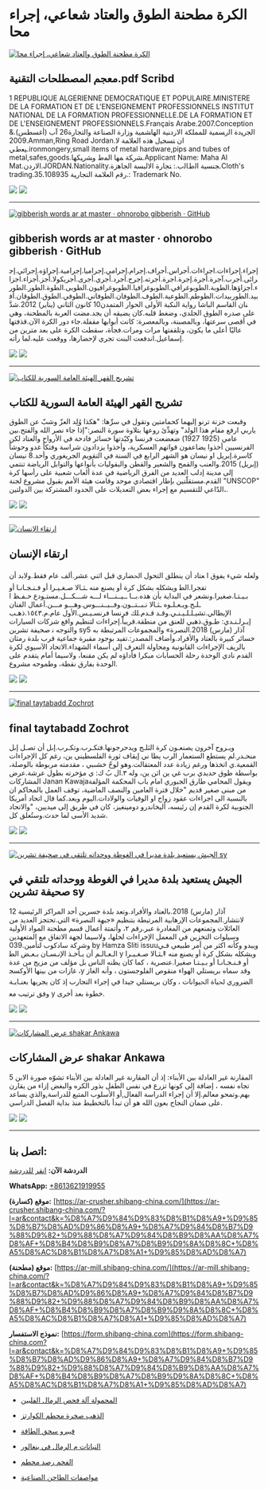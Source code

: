 # الكرة مطحنة الطوق والعتاد شعاعي، إجراء محا

<a href="https://swt.shibang-china.com/?l=ar&img&k=%D8%A7%D9%84%D9%83%D8%B1%D8%A9+%D9%85%D8%B7%D8%AD%D9%86%D8%A9+%D8%A7%D9%84%D8%B7%D9%88%D9%82+%D9%88%D8%A7%D9%84%D8%B9%D8%AA%D8%A7%D8%AF+%D8%B4%D8%B9%D8%A7%D8%B9%D9%8A%D8%8C+%D8%A5%D8%AC%D8%B1%D8%A7%D8%A1+%D9%85%D8%AD%D8%A7" target="_blank">![الكرة مطحنة الطوق والعتاد شعاعي، إجراء محا](http://static.shibang-china.com/all-800x300/430.jpg)</a>

## معجم المصطلحات التقنية.pdf Scribd
1 REPUBLIQUE ALGERIENNE DEMOCRATIQUE ET POPULAIRE.MINISTERE DE LA FORMATION ET DE L&#39;ENSEIGNEMENT PROFESSIONNELS INSTITUT NATIONAL DE LA FORMATION PROFESSIONNELLE.DE LA FORMATION ET DE L&#39;ENSEIGNEMENT PROFESSIONNELS.Français Arabe.2007.Conception &amp;.ﺍﻟﺠﺭﻴﺩﺓ ﺍﻟﺭﺴﻤﻴﺔ ﻟﻠﻤﻤﻠﻜﺔ ﺍﻻﺭﺩﻨﻴﺔ ﺍﻟﻬﺎﺸﻤﻴﺔ وزارة الصناعة والتجارة26 آب (أغسطس) 2009.Amman,Ring Road Jordan.ﺍﻥ ﺘﺴﺠﻴل ﻫﺫﻩ ﺍﻟﻌﻼﻤﺔ ﻻ ﻴﻌﻁﻲ.ironmongery,small items of metal hardware,pips and tubes of metal,safes,goods.ﺸﺭﻜﺔ ﻤﻬﺎ ﺍﻟﻤﻁ ﻭﺸﺭﻴﻜﻬﺎ.Applicant Name: Maha Al Mat.ﺍﻻﺭﺩﻥ.JORDAN.Nationality.ﺠﻨﺴﻴﺔ ﺍﻟﻁﺎﻟﺏ.: ﺘﺠﺎﺭﺓ ﺍﻻﻟﺒﺴﺔ ﺍﻟﺠﺎﻫﺯﺓ.Cloth&#39;s trading.35.ﺭﻗﻡ ﺍﻟﻌﻼﻤﺔ ﺍﻟﺘﺠﺎﺭﻴﺔ 108935.: Trademark No.


<a href="https://whatsapp.shibangsoft.com/WhatsApp.php" target="_blank" title="WhatsApp">![](http://static.shibang-china.com/icon/whatsapp.png)</a> <a href="https://swt.shibang-china.com/?l=ar&icon&k=%D8%A7%D9%84%D9%83%D8%B1%D8%A9+%D9%85%D8%B7%D8%AD%D9%86%D8%A9+%D8%A7%D9%84%D8%B7%D9%88%D9%82+%D9%88%D8%A7%D9%84%D8%B9%D8%AA%D8%A7%D8%AF+%D8%B4%D8%B9%D8%A7%D8%B9%D9%8A%D8%8C+%D8%A5%D8%AC%D8%B1%D8%A7%D8%A1+%D9%85%D8%AD%D8%A7" target="_blank">![](http://static.shibang-china.com/icon/chat-ar.png)</a>

---

<a href="https://swt.shibang-china.com/?l=ar&img&k=%D8%A7%D9%84%D9%83%D8%B1%D8%A9+%D9%85%D8%B7%D8%AD%D9%86%D8%A9+%D8%A7%D9%84%D8%B7%D9%88%D9%82+%D9%88%D8%A7%D9%84%D8%B9%D8%AA%D8%A7%D8%AF+%D8%B4%D8%B9%D8%A7%D8%B9%D9%8A%D8%8C+%D8%A5%D8%AC%D8%B1%D8%A7%D8%A1+%D9%85%D8%AD%D8%A7" target="_blank">![gibberish words ar at master · ohnorobo gibberish · GitHub](http://static.shibang-china.com/all-800x300/844.jpg)</a>

## gibberish words ar at master · ohnorobo gibberish · GitHub
إجراء.إجراءات.اجراءات.أجراس.أجراف.إجرام.إجرامي.إجراميا.إجرامية.إجراؤه.إجرائي.إجرائى.أجرب.آجرة.أجرة.إجرة.اجرة.أجرته.إجرح.أجرد.أجري.أجرى.أجريكولا.أجز.أجزاء.اجزاء.أجزاؤها.الطوبة.الطوبوغرافي.الطوبوغرافيا.الطوبوغرافيون.الطوبى.الطوة.الطور.الطوربيد.الطوربيدات.الطوطم.الطوعية.الطوف.الطوفان.الطوفاني.الطوفي.الطوق.الطوقان.أفنان القاسم الباشا رواية النكبة الأولى الحوار المتمدن10 كانون الثاني (يناير) 2012.شدَّ على صدره الطوق الجلدي، وضغط قلبه.كان يضيقه أن يجد.مضت العربة بالمطحنة، وهي في أقصى سرعتها، وبالمصبنة، وبالمعصرة: كانت أبوابها مقفلة.جاء دور الكرة الآن.قذفتها عاليًا أعلى ما يكون، وتلقفتها مرات ومرات.فجأة، سقطت الكرة على بعد مترين من إسماعيل.اندفعت البنت تجري لإحضارها، ووقعت عليه.لما رأته.


<a href="https://whatsapp.shibangsoft.com/WhatsApp.php" target="_blank" title="WhatsApp">![](http://static.shibang-china.com/icon/whatsapp.png)</a> <a href="https://swt.shibang-china.com/?l=ar&icon&k=%D8%A7%D9%84%D9%83%D8%B1%D8%A9+%D9%85%D8%B7%D8%AD%D9%86%D8%A9+%D8%A7%D9%84%D8%B7%D9%88%D9%82+%D9%88%D8%A7%D9%84%D8%B9%D8%AA%D8%A7%D8%AF+%D8%B4%D8%B9%D8%A7%D8%B9%D9%8A%D8%8C+%D8%A5%D8%AC%D8%B1%D8%A7%D8%A1+%D9%85%D8%AD%D8%A7" target="_blank">![](http://static.shibang-china.com/icon/chat-ar.png)</a>

---

<a href="https://swt.shibang-china.com/?l=ar&img&k=%D8%A7%D9%84%D9%83%D8%B1%D8%A9+%D9%85%D8%B7%D8%AD%D9%86%D8%A9+%D8%A7%D9%84%D8%B7%D9%88%D9%82+%D9%88%D8%A7%D9%84%D8%B9%D8%AA%D8%A7%D8%AF+%D8%B4%D8%B9%D8%A7%D8%B9%D9%8A%D8%8C+%D8%A5%D8%AC%D8%B1%D8%A7%D8%A1+%D9%85%D8%AD%D8%A7" target="_blank">![تشريح القهر الهيئة العامة السورية للكتاب](http://static.shibang-china.com/all-800x300/708.jpg)</a>

## تشريح القهر الهيئة العامة السورية للكتاب
وقبعت خزنة ترنو إليهما كحمامتين وتقول في سرِّها: &quot;هكذا وُلِد العزّ وشبّ عن الطوق ياربي ارفع مقام هذا الولد&quot; وتهدِّئ روعها بتلاوة سورة النصر:&quot;إذا جاء نصر الله والفتح.بين عامي (1925 1927) ضعضعت فرنسا وكبّدتها خسائر فادحة في الأرواح والعتاد لكن الفرنسيين أخذوا يضاعفون قواتهم العسكرية، وأخذوا يزدادون شراسة وفتكاً غدو وحوشاً كاسرة.إبريل او نيسان هو الشهر الرابع في السنة في التقويم الجريغوري وأحد.8 نيسان (إبريل) 2015.والعنب والقمح والشعير والقطن والبقوليات بأنواعها والتوابل الرياضة تنتمي إلى مدينة إدلب العديد من الفرق الرياضية في عدة ألعاب شعبية على رأسها كرة القدم.مستقلّتين بإطار اقتصادي موحد وقامت هيئة الأمم بقبول مشروع لجنة &quot;UNSCOP&quot; الدّاعي للتقسيم مع إجراء بعض التعديلات على الحدود المشتركة بين الدولتين،.


<a href="https://whatsapp.shibangsoft.com/WhatsApp.php" target="_blank" title="WhatsApp">![](http://static.shibang-china.com/icon/whatsapp.png)</a> <a href="https://swt.shibang-china.com/?l=ar&icon&k=%D8%A7%D9%84%D9%83%D8%B1%D8%A9+%D9%85%D8%B7%D8%AD%D9%86%D8%A9+%D8%A7%D9%84%D8%B7%D9%88%D9%82+%D9%88%D8%A7%D9%84%D8%B9%D8%AA%D8%A7%D8%AF+%D8%B4%D8%B9%D8%A7%D8%B9%D9%8A%D8%8C+%D8%A5%D8%AC%D8%B1%D8%A7%D8%A1+%D9%85%D8%AD%D8%A7" target="_blank">![](http://static.shibang-china.com/icon/chat-ar.png)</a>

---

<a href="https://swt.shibang-china.com/?l=ar&img&k=%D8%A7%D9%84%D9%83%D8%B1%D8%A9+%D9%85%D8%B7%D8%AD%D9%86%D8%A9+%D8%A7%D9%84%D8%B7%D9%88%D9%82+%D9%88%D8%A7%D9%84%D8%B9%D8%AA%D8%A7%D8%AF+%D8%B4%D8%B9%D8%A7%D8%B9%D9%8A%D8%8C+%D8%A5%D8%AC%D8%B1%D8%A7%D8%A1+%D9%85%D8%AD%D8%A7" target="_blank">![ارتقاء الإنسان](http://static.shibang-china.com/all-800x300/1401.jpg)</a>

## ارتقاء الإنسان
وﻟﻌﻠﻪ ﺷﻲء ﻳﻔﻮق ا ﻌﺘﺎد أن ﻳﻨﻄﻠﻖ اﻟﺘﺤﻮل اﳊﻀﺎري ﻗﺒﻞ اﺛﻨﻲ ﻋﺸﺮ.أﻟﻒ ﻋﺎم ﻓﻘﻂ.وﻻﺑﺪ أن ﺗﻔﺠﺮا.اﻟﻄ وﻳﺸﻜﻠﻪ ﺑﺸﻜﻞ ﻛﺮة أو ﻳﺼﻨﻊ ﻣﻨﻪ ـﺜـﺎﻻ ﺻـﻐـﻴـﺮا أو ﻓـﻨـﺠـﺎﻧـﺎ أو ﺑـﻴـﺘـﺎ.ﺻﻐﻴﺮا.وﻧﺸﻌﺮ ﻓﻲ اﻟﺒﺪاﻳﺔ ﺑﺄن ﻫﺬه.ﺑــﺎ ــﻴــﻨـــﺎء ﻟـــﻪ ﺷـــﻜـــﻞ.ﻣﺴﺘـﻮدع ﺣـﻔـﻆ ا ـﻠـﺢ.وﻳـﻌـﻠـﻮه ـﺜـﺎﻻ ﻧـﺒــﺘــﻮن.وﻓــﻴــﻨـــﻮس.وﻫـــﻮ ﻣـــﻦ.أﻋﻤﺎل اﻟﻔﻨﺎن اﻹﻳﻄﺎﻟﻲ.ﺗﺸﻴـﻠـﻠـﻴـﻨـﻲ.وﻗـﺪ ﻗـﺪم.ﻠﻚ ﻓﺮﻧﺴﺎ ﻓﺮﻧﺴـﻴـﺲ.اﻷول ﻋﺎم.م.١٥٤٣.ذﻫـﺐ إﻳـﺮﻟـﻨـﺪي: ﻃـﻮق.ذﻫﺒﻲ ﻟﻠﻌﻨﻖ ﻣﻦ ﻣﻨﻄﻘﺔ.ﻗﺮﻳﺒﺎً.إﺟﺮاءات ﻟﺘﻨﻈﻴﻢ واﻗﻊ ﺷﺮﻛﺎت اﻟﺴﻴﺎرات واﻟﺘﻮﺟﻪ ﻧ صحيفة تشرين sy5 آذار (مارس) 2018.النصرة» والمجموعات المرتبطة به خسائر كبيرة بالعتاد والأفراد.وأضاف المصدر:.تفيد بوجود مقبرة جماعية قرب بلدة رمثان بالريف الإجراءات القانونية ومحاولة التعرف إلى أسماء الشهداء.الاتحاد الآسيوي لكرة القدم نادي الوحدة رحلة الحسابات مبكرا فأداؤه لم يكن مقنعا، ولاسيما أمام يتقدم على الوحدة بفارق نقطة، وطموحه مشروع.


<a href="https://whatsapp.shibangsoft.com/WhatsApp.php" target="_blank" title="WhatsApp">![](http://static.shibang-china.com/icon/whatsapp.png)</a> <a href="https://swt.shibang-china.com/?l=ar&icon&k=%D8%A7%D9%84%D9%83%D8%B1%D8%A9+%D9%85%D8%B7%D8%AD%D9%86%D8%A9+%D8%A7%D9%84%D8%B7%D9%88%D9%82+%D9%88%D8%A7%D9%84%D8%B9%D8%AA%D8%A7%D8%AF+%D8%B4%D8%B9%D8%A7%D8%B9%D9%8A%D8%8C+%D8%A5%D8%AC%D8%B1%D8%A7%D8%A1+%D9%85%D8%AD%D8%A7" target="_blank">![](http://static.shibang-china.com/icon/chat-ar.png)</a>

---

<a href="https://swt.shibang-china.com/?l=ar&img&k=%D8%A7%D9%84%D9%83%D8%B1%D8%A9+%D9%85%D8%B7%D8%AD%D9%86%D8%A9+%D8%A7%D9%84%D8%B7%D9%88%D9%82+%D9%88%D8%A7%D9%84%D8%B9%D8%AA%D8%A7%D8%AF+%D8%B4%D8%B9%D8%A7%D8%B9%D9%8A%D8%8C+%D8%A5%D8%AC%D8%B1%D8%A7%D8%A1+%D9%85%D8%AD%D8%A7" target="_blank">![final taytabadd Zochrot](http://static.shibang-china.com/all-800x300/1076.jpg)</a>

## final taytabadd Zochrot
ويـروح آخرون يصنعـون كرة الثلـج ويدحرجونها.فتكـرب.وتكـرب.إىل أن تصـل إىل منحـدر.لم يستطع الستعمار الرب يطا ني إيقاف ثورة الفلسطيني ين، رغم كل الإجراءات القمعية.ي اتخذها ورغم زيادة عدد المعتقالت.وهو لوحٌ خشىبي ، مقدمته مربوطة بالوصلة، بواسطة طوق حديدي برب غي ين اثن ين، وله ٣.ال بُ ك: ي مؤخرته بطول عرشة.عرض المشاركات Janan Kawajaويقول المحامي طارق الجبوري امام باب المحكمة المؤلفة من مبنى صغير قديم &quot;خلال فترة العامين والنصف الماضية، توقف العمل بالمحاكم ان بالنسبة الى اجراءات عقود زواج او الوفيات والولادات.اليوم وبعد.كما قال اتحاد أمريكا الجنوبية لكرة القدم إن رئيسه، أليخاندرو دومينغيز، كان في طريق إلى ميديين، &quot;والاتحاد شديد الأسى لما حدث.وستُعلق كل.


<a href="https://whatsapp.shibangsoft.com/WhatsApp.php" target="_blank" title="WhatsApp">![](http://static.shibang-china.com/icon/whatsapp.png)</a> <a href="https://swt.shibang-china.com/?l=ar&icon&k=%D8%A7%D9%84%D9%83%D8%B1%D8%A9+%D9%85%D8%B7%D8%AD%D9%86%D8%A9+%D8%A7%D9%84%D8%B7%D9%88%D9%82+%D9%88%D8%A7%D9%84%D8%B9%D8%AA%D8%A7%D8%AF+%D8%B4%D8%B9%D8%A7%D8%B9%D9%8A%D8%8C+%D8%A5%D8%AC%D8%B1%D8%A7%D8%A1+%D9%85%D8%AD%D8%A7" target="_blank">![](http://static.shibang-china.com/icon/chat-ar.png)</a>

---

<a href="https://swt.shibang-china.com/?l=ar&img&k=%D8%A7%D9%84%D9%83%D8%B1%D8%A9+%D9%85%D8%B7%D8%AD%D9%86%D8%A9+%D8%A7%D9%84%D8%B7%D9%88%D9%82+%D9%88%D8%A7%D9%84%D8%B9%D8%AA%D8%A7%D8%AF+%D8%B4%D8%B9%D8%A7%D8%B9%D9%8A%D8%8C+%D8%A5%D8%AC%D8%B1%D8%A7%D8%A1+%D9%85%D8%AD%D8%A7" target="_blank">![اﻟﺠﻴﺶ ﻳﺴﺘﻌﻴﺪ ﺑﻠﺪة ﻣﺪﻳﺮا ﻓﻲ اﻟﻐﻮﻃﺔ ووﺣﺪاﺗﻪ ﺗﻠﺘﻘﻲ ﻓﻲ صحيفة تشرين sy](http://static.shibang-china.com/all-800x300/384.jpg)</a>

## اﻟﺠﻴﺶ ﻳﺴﺘﻌﻴﺪ ﺑﻠﺪة ﻣﺪﻳﺮا ﻓﻲ اﻟﻐﻮﻃﺔ ووﺣﺪاﺗﻪ ﺗﻠﺘﻘﻲ ﻓﻲ صحيفة تشرين sy
12 آذار (مارس) 2018.بالعتاد والأفراد.وتعد بلدة جسرين أحد المراكز الرئيسية لانتشار.المجموعات الإرهابية المرتبطة بتنظيم «جبهة النصرة» التي.تحتجز العديد من العائلات وتمنعهم من المغادرة عبر.رقم ۲، وأتمتة أعمال قسم مطحنة المواد الأولية وسيلوات التخزين في المعمل الإجراءات لحلها، ولاسيما لجهة الاتفاق مع المتعهدين وشركة سادکوب لتأمين.039 by Hamza Sliti issuuوﻳﺒﺪو وﻛﺄﻧﻪ اﻛﺜﺮ ﻣﻦ أﻣﺮ ﻃﺒﻴﻌﻲ ﻓـﻲ اﻟـﻌـﺎﻟـﻢ أن ﻳـﺄﺧـﺬ اﻹﻧـﺴـﺎن ﺑـﻌـﺾ اﻟﻄ y وﻳﺸﻜﻠﻪ ﺑﺸﻜﻞ ﻛﺮة أو ﻳﺼﻨﻊ ﻣﻨﻪ ‡ـﺜـﺎﻻ ﺻـﻐـﻴـﺮا أو ﻓـﻨـﺠـﺎﻧـﺎ أو ﺑـﻴـﺘـﺎ ﺻﻐﻴﺮا.ﻋﻨﺼﺮﻳﺔ ، ﻛﻤﺎ ﻛﺎن ﻳﻈﻨﻪ اﻟﻨﺎس ﺑﻞ ﻣﺆﻟﻒ ﻣﻦ ﻣﺰﻳﺞ ﻣﻦ ﻋﺪة ﻏﺎزات ﻣﻦ ﺑﻴﻨﻬﺎ اﻷوﻛﺴﺠ ،y وﻗﺪ ﺳﻤﺎه ﺑﺮﻳﺴﺘﻠﻲ اﻟﻬﻮاء ﻣﻨﻘﻮص اﻟﻔﻠﻮﺟﺴﺘﻮن ، وأﻧﻪ اﻟﻐﺎز اﻟﻀﺮوري ﳊﻴﺎة اﳊﻴﻮاﻧﺎت ، وﻛﺎن ﺑﺮﻳﺴﺘﻠﻲ ﺟﻴﺪا ﻓﻲ إﺟﺮاء اﻟﺘﺠﺎرب إذ ﻛﺎن ﻳﺠﺮﻳﻬﺎ ﺑﻌﻨـﺎﻳـﺔ وﻓﻖ ﺗﺮﺗﻴﺐ ﻣﻌ y ﺧﻄﻮة ﺑﻌﺪ أﺧﺮى.


<a href="https://whatsapp.shibangsoft.com/WhatsApp.php" target="_blank" title="WhatsApp">![](http://static.shibang-china.com/icon/whatsapp.png)</a> <a href="https://swt.shibang-china.com/?l=ar&icon&k=%D8%A7%D9%84%D9%83%D8%B1%D8%A9+%D9%85%D8%B7%D8%AD%D9%86%D8%A9+%D8%A7%D9%84%D8%B7%D9%88%D9%82+%D9%88%D8%A7%D9%84%D8%B9%D8%AA%D8%A7%D8%AF+%D8%B4%D8%B9%D8%A7%D8%B9%D9%8A%D8%8C+%D8%A5%D8%AC%D8%B1%D8%A7%D8%A1+%D9%85%D8%AD%D8%A7" target="_blank">![](http://static.shibang-china.com/icon/chat-ar.png)</a>

---

<a href="https://swt.shibang-china.com/?l=ar&img&k=%D8%A7%D9%84%D9%83%D8%B1%D8%A9+%D9%85%D8%B7%D8%AD%D9%86%D8%A9+%D8%A7%D9%84%D8%B7%D9%88%D9%82+%D9%88%D8%A7%D9%84%D8%B9%D8%AA%D8%A7%D8%AF+%D8%B4%D8%B9%D8%A7%D8%B9%D9%8A%D8%8C+%D8%A5%D8%AC%D8%B1%D8%A7%D8%A1+%D9%85%D8%AD%D8%A7" target="_blank">![عرض المشاركات shakar Ankawa](http://static.shibang-china.com/all-800x300/920.jpg)</a>

## عرض المشاركات shakar Ankawa
5 المقارنة غير العادلة بين الأبناء: إذ أن المقارنة غير العادلة بين الأبناء تشوّه صورة الابن تجاه نفسه ، إضافة إلى كونها تزرع في نفس الطفل بذور الكره والبغض إزاء من يقارن بهم.وتمحو معالم.إلا أن إجراء الدراسة الفعال,أو الأسلوب المتبع للدراسة,والذي يساعد على ضمان النجاح بعون الله هو أن تبدأ بالتخطيط منذ بداية الفصل الدراسي.

<a href="https://whatsapp.shibangsoft.com/WhatsApp.php" target="_blank" title="WhatsApp">![](http://static.shibang-china.com/icon/whatsapp.png)</a> <a href="https://swt.shibang-china.com/?l=ar&icon&k=%D8%A7%D9%84%D9%83%D8%B1%D8%A9+%D9%85%D8%B7%D8%AD%D9%86%D8%A9+%D8%A7%D9%84%D8%B7%D9%88%D9%82+%D9%88%D8%A7%D9%84%D8%B9%D8%AA%D8%A7%D8%AF+%D8%B4%D8%B9%D8%A7%D8%B9%D9%8A%D8%8C+%D8%A5%D8%AC%D8%B1%D8%A7%D8%A1+%D9%85%D8%AD%D8%A7" target="_blank">![](http://static.shibang-china.com/icon/chat-ar.png)</a>

---
## اتصل بنا:

**الدردشة الآن:** [انقر للدردشة](https://swt.shibang-china.com?l=ar&contact&k=%D8%A7%D9%84%D9%83%D8%B1%D8%A9+%D9%85%D8%B7%D8%AD%D9%86%D8%A9+%D8%A7%D9%84%D8%B7%D9%88%D9%82+%D9%88%D8%A7%D9%84%D8%B9%D8%AA%D8%A7%D8%AF+%D8%B4%D8%B9%D8%A7%D8%B9%D9%8A%D8%8C+%D8%A5%D8%AC%D8%B1%D8%A7%D8%A1+%D9%85%D8%AD%D8%A7)

**WhatsApp:**  [+8613621919955](https://whatsapp.shibangsoft.com/WhatsApp.php)

**موقع (كسارة):** [https://ar-crusher.shibang-china.com/](https://ar-crusher.shibang-china.com/?l=ar&contact&k=%D8%A7%D9%84%D9%83%D8%B1%D8%A9+%D9%85%D8%B7%D8%AD%D9%86%D8%A9+%D8%A7%D9%84%D8%B7%D9%88%D9%82+%D9%88%D8%A7%D9%84%D8%B9%D8%AA%D8%A7%D8%AF+%D8%B4%D8%B9%D8%A7%D8%B9%D9%8A%D8%8C+%D8%A5%D8%AC%D8%B1%D8%A7%D8%A1+%D9%85%D8%AD%D8%A7)

**موقع (مطحنة):** [https://ar-mill.shibang-china.com/](https://ar-mill.shibang-china.com/?l=ar&contact&k=%D8%A7%D9%84%D9%83%D8%B1%D8%A9+%D9%85%D8%B7%D8%AD%D9%86%D8%A9+%D8%A7%D9%84%D8%B7%D9%88%D9%82+%D9%88%D8%A7%D9%84%D8%B9%D8%AA%D8%A7%D8%AF+%D8%B4%D8%B9%D8%A7%D8%B9%D9%8A%D8%8C+%D8%A5%D8%AC%D8%B1%D8%A7%D8%A1+%D9%85%D8%AD%D8%A7)

**نموذج الاستفسار:** [https://form.shibang-china.com](https://form.shibang-china.com?l=ar&contact&k=%D8%A7%D9%84%D9%83%D8%B1%D8%A9+%D9%85%D8%B7%D8%AD%D9%86%D8%A9+%D8%A7%D9%84%D8%B7%D9%88%D9%82+%D9%88%D8%A7%D9%84%D8%B9%D8%AA%D8%A7%D8%AF+%D8%B4%D8%B9%D8%A7%D8%B9%D9%8A%D8%8C+%D8%A5%D8%AC%D8%B1%D8%A7%D8%A1+%D9%85%D8%AD%D8%A7)

* [المحمولة آلة فحص الرمال الفلبين](../29/%D8%A7%D9%84%D9%85%D8%AD%D9%85%D9%88%D9%84%D8%A9%20%D8%A2%D9%84%D8%A9%20%D9%81%D8%AD%D8%B5%20%D8%A7%D9%84%D8%B1%D9%85%D8%A7%D9%84%20%D8%A7%D9%84%D9%81%D9%84%D8%A8%D9%8A%D9%86.md)

* [الذهب صخرة محطم الكوارتز](../30/%D8%A7%D9%84%D8%B0%D9%87%D8%A8%20%D8%B5%D8%AE%D8%B1%D8%A9%20%D9%85%D8%AD%D8%B7%D9%85%20%D8%A7%D9%84%D9%83%D9%88%D8%A7%D8%B1%D8%AA%D8%B2.md)

* [فيبرو سحق الطاقة](../26/%D9%81%D9%8A%D8%A8%D8%B1%D9%88%20%D8%B3%D8%AD%D9%82%20%D8%A7%D9%84%D8%B7%D8%A7%D9%82%D8%A9.md)

* [النباتات م الرمال في بنغالور](../27/%D8%A7%D9%84%D9%86%D8%A8%D8%A7%D8%AA%D8%A7%D8%AA%20%D9%85%20%D8%A7%D9%84%D8%B1%D9%85%D8%A7%D9%84%20%D9%81%D9%8A%20%D8%A8%D9%86%D8%BA%D8%A7%D9%84%D9%88%D8%B1.md)

* [الفحم رصد محطم](../28/%D8%A7%D9%84%D9%81%D8%AD%D9%85%20%D8%B1%D8%B5%D8%AF%20%D9%85%D8%AD%D8%B7%D9%85.md)

* [مواصفات الطاحن الصناعية](../27/%D9%85%D9%88%D8%A7%D8%B5%D9%81%D8%A7%D8%AA%20%D8%A7%D9%84%D8%B7%D8%A7%D8%AD%D9%86%20%D8%A7%D9%84%D8%B5%D9%86%D8%A7%D8%B9%D9%8A%D8%A9.md)